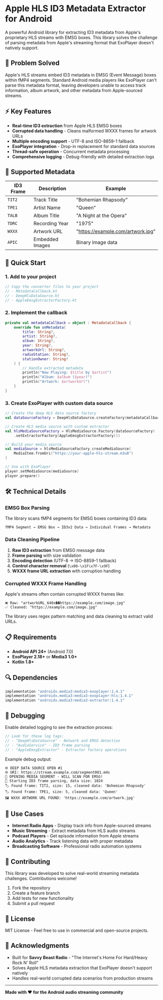 # Apple HLS ID3 Metadata Extractor for Android

A powerful Android library for extracting ID3 metadata from Apple's proprietary HLS streams with EMSG boxes. This library solves the challenge of parsing metadata from Apple's streaming format that ExoPlayer doesn't natively support.

## 🎯 **Problem Solved**

Apple's HLS streams embed ID3 metadata in EMSG (Event Message) boxes within fMP4 segments. Standard Android media players like ExoPlayer can't parse this metadata format, leaving developers unable to access track information, album artwork, and other metadata from Apple-sourced streams.

## ⚡ **Key Features**

- **Real-time ID3 extraction** from Apple HLS EMSG boxes
- **Corrupted data handling** - Cleans malformed WXXX frames for artwork URLs
- **Multiple encoding support** - UTF-8 and ISO-8859-1 fallback
- **ExoPlayer integration** - Drop-in replacement for standard data sources
- **Thread-safe operation** - Concurrent metadata processing
- **Comprehensive logging** - Debug-friendly with detailed extraction logs

## 🔧 **Supported Metadata**

| ID3 Frame | Description | Example |
|-----------|-------------|---------|
| `TIT2` | Track Title | "Bohemian Rhapsody" |
| `TPE1` | Artist Name | "Queen" |
| `TALB` | Album Title | "A Night at the Opera" |
| `TDRC` | Recording Year | "1975" |
| `WXXX` | Artwork URL | "https://example.com/artwork.jpg" |
| `APIC` | Embedded Images | Binary image data |

## 🚀 **Quick Start**

### 1. Add to your project

```kotlin
// Copy the converter files to your project
// - MetadataCallback.kt
// - DeepHlsDataSource.kt  
// - AppleEmsgExtractorFactory.kt
```

### 2. Implement the callback

```kotlin
private val metadataCallback = object : MetadataCallback {
    override fun onMetadata(
        title: String?,
        artist: String?,
        album: String?,
        year: String?,
        artworkUrl: String?,
        radioStation: String?,
        stationOwner: String?
    ) {
        // Handle extracted metadata
        println("Now Playing: $title by $artist")
        println("Album: $album ($year)")
        println("Artwork: $artworkUrl")
    }
}
```

### 3. Create ExoPlayer with custom data source

```kotlin
// Create the deep HLS data source factory
val dataSourceFactory = DeepHlsDataSource.createFactory(metadataCallback)

// Create HLS media source with custom extractor
val hlsMediaSourceFactory = HlsMediaSource.Factory(dataSourceFactory)
    .setExtractorFactory(AppleEmsgExtractorFactory())

// Build your media source
val mediaSource = hlsMediaSourceFactory.createMediaSource(
    MediaItem.fromUri("https://your-apple-hls-stream.m3u8")
)

// Use with ExoPlayer
player.setMediaSource(mediaSource)
player.prepare()
```

## 🛠️ **Technical Details**

### EMSG Box Parsing
The library scans fMP4 segments for EMSG boxes containing ID3 data:

```
fMP4 Segment → EMSG Box → ID3v2 Data → Individual Frames → Metadata
```

### Data Cleaning Pipeline
1. **Raw ID3 extraction** from EMSG message data
2. **Frame parsing** with size validation
3. **Encoding detection** (UTF-8 → ISO-8859-1 fallback)
4. **Control character removal** (`\x00-\x1F\x7F-\x9F`)
5. **WXXX frame URL extraction** with corruption handling

### Corrupted WXXX Frame Handling
Apple's streams often contain corrupted WXXX frames like:
```
❌ Raw: "artworkURL_640x��https://example.com/image.jpg"
✅ Cleaned: "https://example.com/image.jpg"
```

The library uses regex pattern matching and data cleaning to extract valid URLs.

## 📋 **Requirements**

- **Android API 24+** (Android 7.0)
- **ExoPlayer 2.18+** or **Media3 1.0+**
- **Kotlin 1.8+**

## 🔍 **Dependencies**

```gradle
implementation "androidx.media3:media3-exoplayer:1.4.1"
implementation "androidx.media3:media3-exoplayer-hls:1.4.1"
implementation "androidx.media3:media3-extractor:1.4.1"
```

## 🐛 **Debugging**

Enable detailed logging to see the extraction process:

```kotlin
// Look for these log tags:
// - "DeepHlsDataSource" - Network and EMSG detection
// - "AudioService" - ID3 frame parsing
// - "AppleEmsgExtractor" - Extractor factory operations
```

Example debug output:
```
🌐 DEEP DATA SOURCE OPEN #1
🌐 URI: https://stream.example.com/segment001.m4s
🚨 OPENING MEDIA SEGMENT - WILL SCAN FOR EMSG!
🎨 Starting ID3 frame parsing, data size: 1024
🏷️ Found frame: TIT2, size: 15, cleaned data: 'Bohemian Rhapsody'
🏷️ Found frame: TPE1, size: 5, cleaned data: 'Queen'
🖼️ WXXX ARTWORK URL FOUND: 'https://example.com/artwork.jpg'
```

## 🎵 **Use Cases**

- **Internet Radio Apps** - Display track info from Apple-sourced streams
- **Music Streaming** - Extract metadata from HLS audio streams  
- **Podcast Players** - Get episode information from Apple streams
- **Audio Analytics** - Track listening data with proper metadata
- **Broadcasting Software** - Professional radio automation systems

## 🤝 **Contributing**

This library was developed to solve real-world streaming metadata challenges. Contributions welcome!

1. Fork the repository
2. Create a feature branch
3. Add tests for new functionality
4. Submit a pull request

## 📄 **License**

MIT License - Feel free to use in commercial and open-source projects.

## 🙏 **Acknowledgments**

- Built for **Savvy Beast Radio** - "The Internet's Home For Hard/Heavy Rock N' Roll"
- Solves Apple HLS metadata extraction that ExoPlayer doesn't support natively
- Handles real-world corrupted data scenarios from production streams

---

**Made with ❤️ for the Android audio streaming community** 

